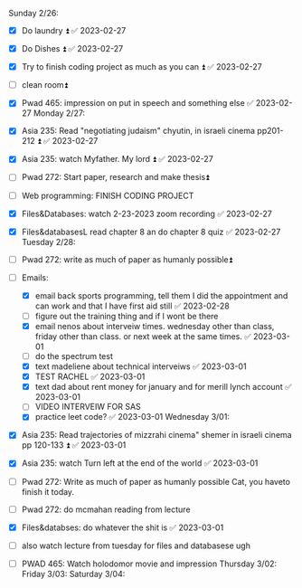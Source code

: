 Sunday 2/26:
- [x] Do laundry ⏫ ✅ 2023-02-27
- [x] Do Dishes ⏫ ✅ 2023-02-27
- [x] Try to finish coding project as much as you can ⏫ ✅ 2023-02-27
- [ ] clean room⏫ 
- [x] Pwad 465: impression on put in speech and something else ✅ 2023-02-27
Monday 2/27:
 - [x] Asia 235: Read "negotiating judaism" chyutin, in israeli cinema pp201-212 ⏫ ✅ 2023-02-27
 - [x] Asia 235: watch Myfather. My lord ⏫ ✅ 2023-02-27
 - [ ] Pwad 272: Start paper, research and make thesis⏫  
 - [ ] Web programming: FINISH CODING PROJECT
 - [x] Files&Databases: watch 2-23-2023 zoom recording ✅ 2023-02-27
 - [x] Files&databasesL read chapter 8 an do chapter 8 quiz ✅ 2023-02-27
Tuesday 2/28:
- [ ] Pwad 272: write as much of paper as humanly possible⏫
- [ ] Emails:
	- [x] email back sports programming, tell them I did the appointment and can work and that I have first aid still ✅ 2023-02-28
	- [ ] figure out the training thing and if I wont be there
	- [x] email nenos about interveiw times. wednesday other than class, friday other than class. or next week at the same times. ✅ 2023-03-01
	- [ ] do the spectrum test
	- [x] text madeliene about technical interveiws ✅ 2023-03-01
	- [x] TEST RACHEL ✅ 2023-03-01
	- [x] text dad about rent money for january and for merill lynch account ✅ 2023-03-01
	- [ ] VIDEO INTERVEIW FOR SAS
	- [x] practice leet code? ✅ 2023-03-01
Wednesday 3/01:
- [x] Asia 235: Read trajectories of mizzrahi cinema" shemer in israeli cinema pp 120-133 ⏫ ✅ 2023-03-01
- [x] Asia 235: watch Turn left at the end of the world ✅ 2023-03-01
- [ ] Pwad 272: Write as much of paper as humanly possible Cat, you haveto finish it today. 
- [ ] Pwad 272: do mcmahan reading from lecture
- [x] Files&databses: do whatever the shit is ✅ 2023-03-01
- [ ] also watch lecture from tuesday for files and databasese ugh
- [ ] PWAD 465: Watch holodomor movie and impression
Thursday 3/02:
Friday 3/03:
Saturday 3/04:

